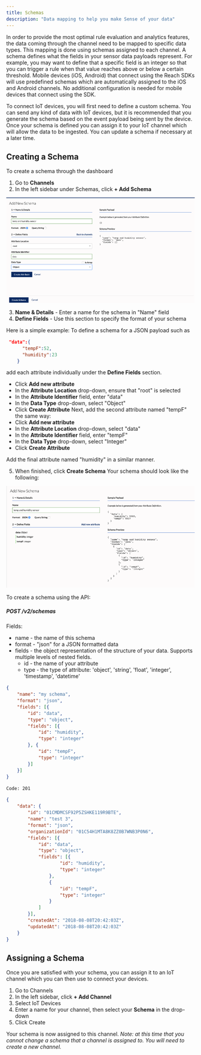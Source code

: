 ```yaml
---
title: Schemas
description: "Data mapping to help you make Sense of your data"
---
```


In order to provide the most optimal rule evaluation and analytics features, the data coming through the channel need to be mapped to specific data types. This mapping is done using schemas assigned to each channel. A schema defines what the fields in your sensor data payloads represent. For example, you may want to define that a specific field is an integer so that you can trigger a rule when that value reaches above or below a certain threshold. Mobile devices (iOS, Android) that connect using the Reach SDKs will use predefined schemas which are automatically assigned to the iOS and Android channels. No additional configuration is needed for mobile devices that connect using the SDK.

To connect IoT devices, you will first need to define a custom schema. You can send any kind of data with IoT devices, but it is recommended that you generate the schema based on the event payload being sent by the device. Once your schema is defined you can assign it to your IoT channel which will allow the data to be ingested. You can update a schema if necessary at a later time.

## Creating a Schema

To create a schema through the dashboard
1. Go to **Channels**
2. In the left sidebar under Schemas, click **+ Add Schema**

![](./images/schema_adding_schema.png)

3. **Name & Details** - Enter a name for the schema in "Name" field
4. **Define Fields** - Use this section to specify the format of your schema


Here is a simple example:
To define a schema for a JSON payload such as
```json
 "data":{
      "tempF":52,
      "humidity":23
    }
```
add each attribute individually under the **Define Fields** section.

- Click **Add new attribute**  
- In the **Attribute Location** drop-down, ensure that "root" is selected
- In the **Attribute Identifier** field, enter "data"
- In the **Data Type** drop-down, select "Object"
- Click **Create Attribute** 
Next, add the second attribute named "tempF" the same way:  
- Click **Add new attribute**
- In the **Attribute Location** drop-down, select "data"
- In the **Attribute Identifier** field, enter "tempF"
- In the **Data Type** drop-down, select "Integer"
- Click **Create Attribute**

Add the final attribute named "humidity" in a similar manner. 

5. When finished, click **Create Schema**  Your schema should look like the following:

![](./images/schema_json_schema_example.png)

To create a schema using the API:

##### POST /v2/schemas

Fields:
* name - the name of this schema
* format - "json" for a JSON formatted data
* fields - the object representation of the structure of your data. Supports multiple levels of nested fields.
	* id - the name of your attribute
	* type - the type of attribute: 'object', 'string', 'float', 'integer', 'timestamp', 'datetime'
```json
{
	"name": "my schema",
	"format": "json",
	"fields": [{
		"id": "data",
		"type": "object",
		"fields": [{
			"id": "humidity",
			"type": "integer"
		}, {
			"id": "tempF",
			"type": "integer"
		}]
	}]
}
```
`Code: 201`
```json
{
	"data": {
		"id": "01CMDMCSF92P5ZSHKE119R9BTE",
		"name": "test 3",
		"format": "json",
		"organizationId": "01C54H1MTA8K8ZZ0B7WNB3P0N6",
		"fields": [{
			"id": "data",
			"type": "object",
			"fields": [{
					"id": "humidity",
					"type": "integer"
				},
				{
					"id": "tempF",
					"type": "integer"
				}
			]
		}],
		"createdAt": "2018-08-08T20:42:03Z",
		"updatedAt": "2018-08-08T20:42:03Z"
	}
}
```


## Assigning a Schema

Once you are satisfied with your schema, you can assign it to an IoT channel which you can then use to connect your devices.

1. Go to Channels
2. In the left sidebar, click **+ Add Channel**
3. Select IoT Devices
4. Enter a name for your channel, then select your **Schema** in the drop-down
5. Click Create

Your schema is now assigned to this channel. *Note: at this time that you cannot change a schema that a channel is assigned to. You will need to create a new channel.*
